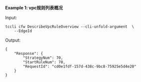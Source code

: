 **Example 1: vpc规则列表概况**



Input: 

```
tccli cfw DescribeVpcRuleOverview --cli-unfold-argument  \
    --EdgeId 
```

Output: 
```
{
    "Response": {
        "StrategyNum": 70,
        "StartRuleNum": 70,
        "RequestId": "cd0e1fdf-157d-438c-9bc8-75925e5d4e20"
    }
}
```

